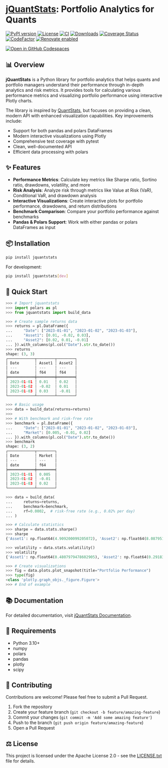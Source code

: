 # [jQuantStats](https://tschm.github.io/jquantstats/book): Portfolio Analytics for Quants

[![PyPI version](https://badge.fury.io/py/jquantstats.svg)](https://badge.fury.io/py/jquantstats)
[![License](https://img.shields.io/badge/License-Apache_2.0-blue.svg)](LICENSE.txt)
[![CI](https://github.com/tschm/jquantstats/actions/workflows/ci.yml/badge.svg)](https://github.com/tschm/jquantstats/actions/workflows/ci.yml)
[![Downloads](https://static.pepy.tech/personalized-badge/jquantstats?period=month&units=international_system&left_color=black&right_color=orange&left_text=PyPI%20downloads%20per%20month)](https://pepy.tech/project/jquantstats)
[![Coverage Status](https://coveralls.io/repos/github/tschm/jquantstats/badge.svg?branch=main)](https://coveralls.io/github/tschm/jquantstats?branch=main)
[![CodeFactor](https://www.codefactor.io/repository/github/tschm/jquantstats/badge)](https://www.codefactor.io/repository/github/tschm/jquantstats)
[![Renovate enabled](https://img.shields.io/badge/renovate-enabled-brightgreen.svg)](https://github.com/renovatebot/renovate)

[![Open in GitHub Codespaces](https://github.com/codespaces/badge.svg)](https://codespaces.new/tschm/jquantstats)

## 📊 Overview

**jQuantStats** is a Python library for portfolio analytics
that helps quants and portfolio managers understand their performance
through in-depth analytics and risk metrics. It provides tools
for calculating various performance metrics and visualizing
portfolio performance using interactive Plotly charts.

The library is inspired by [QuantStats](https://github.com/ranaroussi/quantstats),
but focuses on providing a clean, modern API with
enhanced visualization capabilities. Key improvements include:

- Support for both pandas and polars DataFrames
- Modern interactive visualizations using Plotly
- Comprehensive test coverage with pytest
- Clean, well-documented API
- Efficient data processing with polars

## ✨ Features

- **Performance Metrics**: Calculate key metrics like Sharpe ratio,
Sortino ratio, drawdowns, volatility, and more
- **Risk Analysis**: Analyze risk through metrics like
Value at Risk (VaR), Conditional VaR, and drawdown analysis
- **Interactive Visualizations**: Create interactive
plots for portfolio performance, drawdowns, and
return distributions
- **Benchmark Comparison**: Compare your portfolio performance against benchmarks
- **Pandas & Polars Support**: Work with either pandas or polars DataFrames as input

## 📦 Installation

```bash
pip install jquantstats
```

For development:

```bash
pip install jquantstats[dev]
```

## 🚀 Quick Start

```python
>>> # Import jquantstats
>>> import polars as pl
>>> from jquantstats import build_data

>>> # Create sample returns data
>>> returns = pl.DataFrame({
...     "Date": ["2023-01-01", "2023-01-02", "2023-01-03"],
...     "Asset1": [0.01, -0.02, 0.03],
...     "Asset2": [0.02, 0.01, -0.01]
... }).with_columns(pl.col("Date").str.to_date())
>>> returns
shape: (3, 3)
┌────────────┬────────┬────────┐
│ Date       ┆ Asset1 ┆ Asset2 │
│ ---        ┆ ---    ┆ ---    │
│ date       ┆ f64    ┆ f64    │
╞════════════╪════════╪════════╡
│ 2023-01-01 ┆ 0.01   ┆ 0.02   │
│ 2023-01-02 ┆ -0.02  ┆ 0.01   │
│ 2023-01-03 ┆ 0.03   ┆ -0.01  │
└────────────┴────────┴────────┘

>>> # Basic usage
>>> data = build_data(returns=returns)
>>>
>>> # With benchmark and risk-free rate
>>> benchmark = pl.DataFrame({
...     "Date": ["2023-01-01", "2023-01-02", "2023-01-03"],
...     "Market": [0.005, -0.01, 0.02]
... }).with_columns(pl.col("Date").str.to_date())
>>> benchmark
shape: (3, 2)
┌────────────┬────────┐
│ Date       ┆ Market │
│ ---        ┆ ---    │
│ date       ┆ f64    │
╞════════════╪════════╡
│ 2023-01-01 ┆ 0.005  │
│ 2023-01-02 ┆ -0.01  │
│ 2023-01-03 ┆ 0.02   │
└────────────┴────────┘

>>> data = build_data(
...     returns=returns,
...     benchmark=benchmark,
...     rf=0.0002,  # risk-free rate (e.g., 0.02% per day)
... )

>>> # Calculate statistics
>>> sharpe = data.stats.sharpe()
>>> sharpe
{'Asset1': np.float64(4.909200099205072), 'Asset2': np.float64(8.08795106197808), 'Market': np.float64(6.113591415853696)}

>>> volatility = data.stats.volatility()
>>> volatility
{'Asset1': np.float64(0.4807979478602905), 'Asset2': np.float64(0.2918332857414772), 'Market': np.float64(0.286574597618142)}

>>> # Create visualizations
>>> fig = data.plots.plot_snapshot(title="Portfolio Performance")
>>> type(fig)
<class 'plotly.graph_objs._figure.Figure'>
>>> # End of example
```

## 📚 Documentation

For detailed documentation, visit [jQuantStats Documentation](https://tschm.github.io/jquantstats/book).

## 🔧 Requirements

- Python 3.10+
- numpy
- polars
- pandas
- plotly
- scipy

## 👥 Contributing

Contributions are welcome! Please feel free to submit a Pull Request.

1. Fork the repository
2. Create your feature branch (`git checkout -b feature/amazing-feature`)
3. Commit your changes (`git commit -m 'Add some amazing feature'`)
4. Push to the branch (`git push origin feature/amazing-feature`)
5. Open a Pull Request

## ⚖️ License

This project is licensed under the Apache
License 2.0 - see the [LICENSE.txt](LICENSE.txt) file for details.
